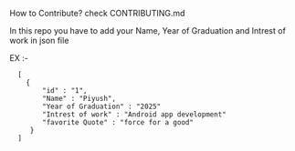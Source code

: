 How to Contribute? check CONTRIBUTING.md

In this repo you have to add your Name, Year of Graduation and Intrest of work in json file

EX :-


      [
        {
            "id" : "1",
            "Name" : "Piyush",
            "Year of Graduation" : "2025"
            "Intrest of work" : "Android app development"
            "favorite Quote" : "force for a good"
         }
      ]
